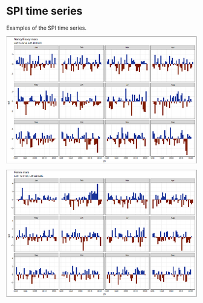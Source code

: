 # SPI time series

Examples of the SPI time series.

![Time1](./img/spi/time1.png)


![Time2](./img/spi/time2.png)
